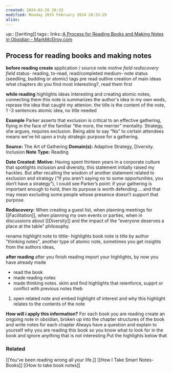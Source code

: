 ```yaml
---
created: 2024-02-26 20:33 
modified: Monday 26th February 2024 20:33:29
alias: 
---
```

up::  [[writing]]
tags:: 
links::[A Process for Reading Books and Making Notes in Obsidian - MarkMcElroy.com](https://markmcelroy.com/a-process-for-reading-books-and-making-notes-in-obsidian/)
## Process for reading books and making notes

**before reading create**
application / source note
_motive field_
_rediscovery field_
status- reading, to-read, read/completed 
medium- 
note status (seedling, budding or atomic)
tags
pre read outline creation of main ideas
	what chapters do you find most interesting?, read them first

**while reading**
highlights ideas interesting and creating atomic notes, connecting them
	this note is summarizes the author's idea in my own wods,
	reprase the idea that caught my attenion. the title is the content of the note, 1 -3 sentences atomic idea, no title needed
	

**Example**
Parker asserts that exclusion is critical to an effective gathering, flying in the face of the familiar “the more, the merrier” mentality. Strategy, she argues, requires exclusion. Being able to say “No” to certain attendees means we’ve hit upon a truly strategic purpose for a gathering.

**Source:** The Art of Gathering
**Domain(s):** Adaptive Strategy, Diversity. Inclusion
**Note Type:** Reading

**Date Created:**
**Motive:** Having spent thirteen years in a corporate culture that spotlights inclusion and diversity, this statement initially raised my hackles. But after recalling the wisdom of another statement related to exclusion and strategy (“If you aren’t saying no to some opportunities, you don’t have a strategy”), I could see Parker’s point: if your gathering is important enough to hold, then its purpose is worth defending … and that may mean excluding some people whose presence doesn’t support that purpose.

**Rediscovery:** When creating a guest list, when planning meetings for [[Facilitation]], when planning my own events or parties, when in discussions about [[Diversity]] and the impact of the “everyone deserves a place at the table” philosophy.


rename highlight note to tittle- highlights
book note is title by author
 "thinking notes", another type of atomic note, sometimes you get insights from the authors ideas, 

**after reading**
after you finish reading import your highlights, by now you have already made
- read the book
- made reading notes
- made thinking notes.
skim and find highlights that reienforce, supprt or conflict with previous notes
theb
1. open related note and embed highlight of interest and why this highlight relates to the contents of the note 


**How will i apply this information?**
For each book you are reading create an ongoing note in obsidian, broken up into the chapter structures of the book and write notes for each chapter
Always have a question and explain to yourself why you are reading this book so you know what to look for in the book and ignore anything that is not interesting
Put the highlights below that 


### Related
[[You've been reading wrong all your life.]]
[[How I Take Smart Notes- Books]]
[[How to take book notes]]
